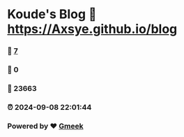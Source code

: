# Koude's Blog :link: https://Axsye.github.io/blog 
### :page_facing_up: [7](https://Axsye.github.io/blog/tag.html) 
### :speech_balloon: 0 
### :hibiscus: 23663 
### :alarm_clock: 2024-09-08 22:01:44 
### Powered by :heart: [Gmeek](https://github.com/Meekdai/Gmeek)

